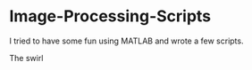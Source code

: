 # Image-Processing-Scripts
I tried to have some fun using MATLAB and wrote a few scripts. 

The swirl 

